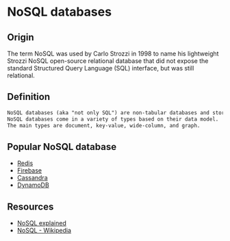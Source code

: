 # NoSQL databases

## Origin

The term NoSQL was used by Carlo Strozzi in 1998 to name his lightweight Strozzi NoSQL open-source relational database that did not expose the standard Structured Query Language (SQL) interface, but was still relational.

## Definition

```txt
NoSQL databases (aka "not only SQL") are non-tabular databases and store data differently than relational tables.
NoSQL databases come in a variety of types based on their data model.
The main types are document, key-value, wide-column, and graph.
```

## Popular NoSQL database

- [Redis](https://www.mongodb.com/)
- [Firebase](https://firebase.google.com/products/realtime-database)
- [Cassandra](https://cassandra.apache.org/_/index.html)
- [DynamoDB](https://aws.amazon.com/dynamodb/)

## Resources

- [NoSQL explained](https://www.mongodb.com/nosql-explained)
- [NoSQL - Wikipedia](https://en.wikipedia.org/wiki/NoSQL)